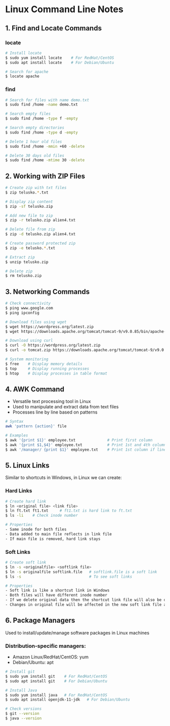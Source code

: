 # Linux Command Line Notes

## 1. Find and Locate Commands
### locate
```bash
# Install locate
$ sudo yum install locate    # For RedHat/CentOS
$ sudo apt install locate    # For Debian/Ubuntu

# Search for apache
$ locate apache
```

### find
```bash
# Search for files with name demo.txt
$ sudo find /home -name demo.txt

# Search empty files
$ sudo find /home -type f -empty

# Search empty directories
$ sudo find /home -type d -empty

# Delete 1 hour old files
$ sudo find /home -mmin +60 -delete

# Delete 30 days old files
$ sudo find /home -mtime 30 -delete
```

## 2. Working with ZIP Files
```bash
# Create zip with txt files
$ zip telusko.*.txt

# Display zip content
$ zip -sf telusko.zip

# Add new file to zip
$ zip -r telusko.zip alien4.txt

# Delete file from zip
$ zip -d telusko.zip alien4.txt

# Create password protected zip
$ zip -e telusko.*.txt

# Extract zip
$ unzip telusko.zip

# Delete zip
$ rm telusko.zip
```

## 3. Networking Commands
```bash
# Check connectivity
$ ping www.google.com
$ ping ipconfig

# Download files using wget
$ wget https://wordpress.org/latest.zip
$ wget https://downloads.apache.org/tomcat/tomcat-9/v9.0.85/bin/apache-tomcat-9.0.85.zip

# Download using curl
$ curl -O https://wordpress.org/latest.zip
$ curl -o tomcat.zip https://downloads.apache.org/tomcat/tomcat-9/v9.0.85/bin/apache-tomcat-9.0.85.zip

# System monitoring
$ free    # Display memory details
$ top     # Display running processes
$ htop    # Display processes in table format
```

## 4. AWK Command
- Versatile text processing tool in Linux
- Used to manipulate and extract data from text files
- Processes line by line based on patterns

```bash
# Syntax
awk 'pattern {action}' file

# Examples
$ awk '{print $1}' employee.txt              # Print first column
$ awk '{print $1,$4}' employee.txt           # Print 1st and 4th column
$ awk '/manager/ {print $1}' employee.txt    # Print 1st column if line contains 'manager'
```

## 5. Linux Links
Similar to shortcuts in Windows, in Linux we can create:

### Hard Links
```bash
# Create hard link
$ ln <original file> <link file>
$ ln ft.txt ft1.txt     # ft1.txt is hard link to ft.txt
$ ls -li    # Check inode number

# Properties
- Same inode for both files
- Data added to main file reflects in link file
- If main file is removed, hard link stays
```

### Soft Links
```bash
# Create soft link
$ ln -s <originalfile> <softlink file>
$ ln -s originalfile softlink.file   # softlink.file is a soft link
$ ls -s                              # To see soft links

# Properties
- Soft link is like a shortcut link in Windows
- Both files will have different inode number
- If we delete original data then the shortcut link file will also be deleted
- Changes in original file will be affected in the new soft link file as well
```

## 6. Package Managers
Used to install/update/manage software packages in Linux machines

### Distribution-specific managers:
- Amazon Linux/RedHat/CentOS: yum
- Debian/Ubuntu: apt

```bash
# Install git
$ sudo yum install git    # For RedHat/CentOS
$ sudo apt install git    # For Debian/Ubuntu

# Install Java
$ sudo yum install java   # For RedHat/CentOS
$ sudo apt install openjdk-11-jdk   # For Debian/Ubuntu

# Check versions
$ git --version
$ java --version
```